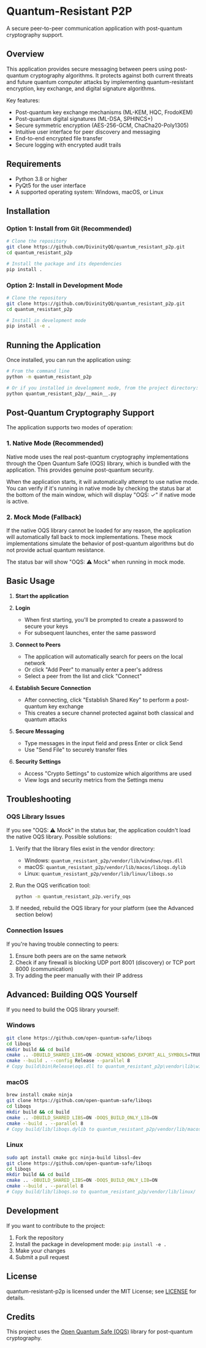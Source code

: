 # Quantum-Resistant P2P

A secure peer-to-peer communication application with post-quantum cryptography support.

## Overview

This application provides secure messaging between peers using post-quantum cryptography algorithms. It protects against both current threats and future quantum computer attacks by implementing quantum-resistant encryption, key exchange, and digital signature algorithms.

Key features:
- Post-quantum key exchange mechanisms (ML-KEM, HQC, FrodoKEM)
- Post-quantum digital signatures (ML-DSA, SPHINCS+)
- Secure symmetric encryption (AES-256-GCM, ChaCha20-Poly1305)
- Intuitive user interface for peer discovery and messaging
- End-to-end encrypted file transfer
- Secure logging with encrypted audit trails

## Requirements

- Python 3.8 or higher
- PyQt5 for the user interface
- A supported operating system: Windows, macOS, or Linux

## Installation

### Option 1: Install from Git (Recommended)

```bash
# Clone the repository
git clone https://github.com/DivinityQQ/quantum_resistant_p2p.git
cd quantum_resistant_p2p

# Install the package and its dependencies
pip install .
```

### Option 2: Install in Development Mode

```bash
# Clone the repository
git clone https://github.com/DivinityQQ/quantum_resistant_p2p.git
cd quantum_resistant_p2p

# Install in development mode
pip install -e .
```

## Running the Application

Once installed, you can run the application using:

```bash
# From the command line
python -m quantum_resistant_p2p

# Or if you installed in development mode, from the project directory:
python quantum_resistant_p2p/__main__.py
```

## Post-Quantum Cryptography Support

The application supports two modes of operation:

### 1. Native Mode (Recommended)

Native mode uses the real post-quantum cryptography implementations through the Open Quantum Safe (OQS) library, which is bundled with the application. This provides genuine post-quantum security.

When the application starts, it will automatically attempt to use native mode. You can verify if it's running in native mode by checking the status bar at the bottom of the main window, which will display "OQS: ✓" if native mode is active.

### 2. Mock Mode (Fallback)

If the native OQS library cannot be loaded for any reason, the application will automatically fall back to mock implementations. These mock implementations simulate the behavior of post-quantum algorithms but do not provide actual quantum resistance.

The status bar will show "OQS: ⚠ Mock" when running in mock mode.

## Basic Usage

1. **Start the application**

2. **Login**
   - When first starting, you'll be prompted to create a password to secure your keys
   - For subsequent launches, enter the same password

3. **Connect to Peers**
   - The application will automatically search for peers on the local network
   - Or click "Add Peer" to manually enter a peer's address
   - Select a peer from the list and click "Connect"

4. **Establish Secure Connection**
   - After connecting, click "Establish Shared Key" to perform a post-quantum key exchange
   - This creates a secure channel protected against both classical and quantum attacks

5. **Secure Messaging**
   - Type messages in the input field and press Enter or click Send
   - Use "Send File" to securely transfer files

6. **Security Settings**
   - Access "Crypto Settings" to customize which algorithms are used
   - View logs and security metrics from the Settings menu

## Troubleshooting

### OQS Library Issues

If you see "OQS: ⚠ Mock" in the status bar, the application couldn't load the native OQS library. Possible solutions:

1. Verify that the library files exist in the vendor directory:
   - Windows: `quantum_resistant_p2p/vendor/lib/windows/oqs.dll`
   - macOS: `quantum_resistant_p2p/vendor/lib/macos/liboqs.dylib`
   - Linux: `quantum_resistant_p2p/vendor/lib/linux/liboqs.so`

2. Run the OQS verification tool:
   ```bash
   python -m quantum_resistant_p2p.verify_oqs
   ```

3. If needed, rebuild the OQS library for your platform (see the Advanced section below)

### Connection Issues

If you're having trouble connecting to peers:

1. Ensure both peers are on the same network
2. Check if any firewall is blocking UDP port 8001 (discovery) or TCP port 8000 (communication)
3. Try adding the peer manually with their IP address

## Advanced: Building OQS Yourself

If you need to build the OQS library yourself:

### Windows

```bash
git clone https://github.com/open-quantum-safe/liboqs
cd liboqs
mkdir build && cd build
cmake .. -DBUILD_SHARED_LIBS=ON -DCMAKE_WINDOWS_EXPORT_ALL_SYMBOLS=TRUE
cmake --build . --config Release --parallel 8
# Copy build\bin\Release\oqs.dll to quantum_resistant_p2p\vendor\lib\windows\
```

### macOS

```bash
brew install cmake ninja
git clone https://github.com/open-quantum-safe/liboqs
cd liboqs
mkdir build && cd build
cmake .. -DBUILD_SHARED_LIBS=ON -DOQS_BUILD_ONLY_LIB=ON
cmake --build . --parallel 8
# Copy build/lib/liboqs.dylib to quantum_resistant_p2p/vendor/lib/macos/
```

### Linux

```bash
sudo apt install cmake gcc ninja-build libssl-dev
git clone https://github.com/open-quantum-safe/liboqs
cd liboqs
mkdir build && cd build
cmake .. -DBUILD_SHARED_LIBS=ON -DOQS_BUILD_ONLY_LIB=ON
cmake --build . --parallel 8
# Copy build/lib/liboqs.so to quantum_resistant_p2p/vendor/lib/linux/
```

## Development

If you want to contribute to the project:

1. Fork the repository
2. Install the package in development mode: `pip install -e .`
3. Make your changes
4. Submit a pull request

## License

quantum-resistant-p2p is licensed under the MIT License; see
[LICENSE](https://github.com/DivinityQQ/quantum-resistant-p2p/blob/main/LICENSE)
for details.

## Credits

This project uses the [Open Quantum Safe (OQS)](https://openquantumsafe.org/) library for post-quantum cryptography.
